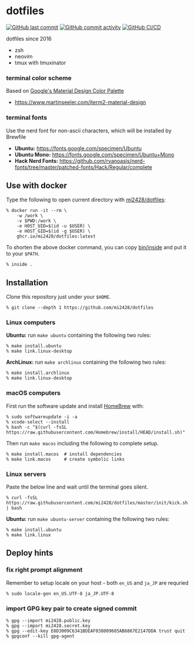 # dotfiles
[![GitHub last commit](https://img.shields.io/github/last-commit/mi2428/dotfiles)](https://github.com/mi2428/dotfiles/commit/HEAD) [![GitHub commit activity](https://img.shields.io/github/commit-activity/y/mi2428/dotfiles)](https://github.com/mi2428/dotfiles/commits/master) [![GitHub CI/CD](https://github.com/mi2428/dotfiles/actions/workflows/build.yml/badge.svg)](https://github.com/mi2428/dotfiles/actions/workflows/build.yml)

dotfiles since 2016

* zsh
* neovim
* tmux with tmuxinator

### terminal color scheme

Based on [Google's Material Design Color Palette](https://material.io/design/style/color.html)

* https://www.martinseeler.com/iterm2-material-design

### terminal fonts

Use the nerd font for non-ascii characters, which will be installed by Brewfile

* **Ubuntu:** https://fonts.google.com/specimen/Ubuntu
* **Ubuntu Mono:** https://fonts.google.com/specimen/Ubuntu+Mono
* **Hack Nerd Fonts:** https://github.com/ryanoasis/nerd-fonts/tree/master/patched-fonts/Hack/Regular/complete

## Use with docker

Type the following to open current directory with [mi2428/dotfiles](https://github.com/mi2428/dotfiles/pkgs/container/dotfiles):

```
% docker run -it --rm \
    -w /work \
    -v $PWD:/work \
    -e HOST_UID=$(id -u $USER) \
    -e HOST_GID=$(id -g $USER) \
    ghcr.io/mi2428/dotfiles:latest
```

To shorten the above docker command, you can copy [bin/inside](https://github.com/mi2428/dotfiles/blob/master/bin/inside) and put it to your `$PATH`.

```
% inside .
```

## Installation

Clone this repository just under your `$HOME`.

```
% git clone --depth 1 https://github.com/mi2428/dotfiles
```

### Linux computers

**Ubuntu:** run `make ubuntu` containing the following two rules:

```
% make install.ubuntu
% make link.linux-desktop
```

**ArchLinux:** run `make archlinux` containing the following two rules:

```
% make install.archlinux
% make link.linux-desktop
```

### macOS computers

First run the software update and install [HomeBrew](https://brew.sh/) with:

```
% sudo softwareupdate -i -a
% xcode-select --install
% bash -c "$(curl -fsSL https://raw.githubusercontent.com/Homebrew/install/HEAD/install.sh)"
```

Then run `make macos` including the following to complete setup.

```
% make install.macos  # install dependencies
% make link.macos     # create symbolic links
```

### Linux servers

Paste the below line and wait until the terminal goes silent.

```
% curl -fsSL https://raw.githubusercontent.com/mi2428/dotfiles/master/init/kick.sh | bash
```

**Ubuntu:** run `make ubuntu-server` containing the following two rules:

```
% make install.ubuntu
% make link.linux
```

## Deploy hints

### fix right prompt alignment

Remember to setup locale on your host - both `en_US` and `ja_JP` are requried

```
% sudo locale-gen en_US.UTF-8 ja_JP.UTF-8
```

### import GPG key pair to create signed commit

```
% gpg --import mi2428.public.key
% gpg --import mi2428.secret.key
% gpg --edit-key E8D3009C6341BDEAF038009685AB6867E2147DDA trust quit
% gpgconf --kill gpg-agent
```
